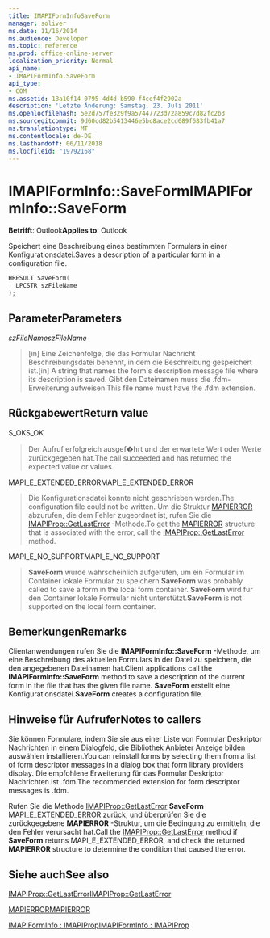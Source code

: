 ```yaml
---
title: IMAPIFormInfoSaveForm
manager: soliver
ms.date: 11/16/2014
ms.audience: Developer
ms.topic: reference
ms.prod: office-online-server
localization_priority: Normal
api_name:
- IMAPIFormInfo.SaveForm
api_type:
- COM
ms.assetid: 18a10f14-0795-4d4d-b590-f4cef4f2902a
description: 'Letzte Änderung: Samstag, 23. Juli 2011'
ms.openlocfilehash: 5e2d757fe329f9a57447723d72a859c7d82fc2b3
ms.sourcegitcommit: 9d60cd82b5413446e5bc8ace2cd689f683fb41a7
ms.translationtype: MT
ms.contentlocale: de-DE
ms.lasthandoff: 06/11/2018
ms.locfileid: "19792168"
---
```

# <a name="imapiforminfosaveform"></a><span data-ttu-id="be0c0-103">IMAPIFormInfo::SaveForm</span><span class="sxs-lookup"><span data-stu-id="be0c0-103">IMAPIFormInfo::SaveForm</span></span>

  
  
<span data-ttu-id="be0c0-104">**Betrifft**: Outlook</span><span class="sxs-lookup"><span data-stu-id="be0c0-104">**Applies to**: Outlook</span></span> 
  
<span data-ttu-id="be0c0-105">Speichert eine Beschreibung eines bestimmten Formulars in einer Konfigurationsdatei.</span><span class="sxs-lookup"><span data-stu-id="be0c0-105">Saves a description of a particular form in a configuration file.</span></span>
  
```cpp
HRESULT SaveForm(
  LPCSTR szFileName
);
```

## <a name="parameters"></a><span data-ttu-id="be0c0-106">Parameter</span><span class="sxs-lookup"><span data-stu-id="be0c0-106">Parameters</span></span>

 <span data-ttu-id="be0c0-107">_szFileName_</span><span class="sxs-lookup"><span data-stu-id="be0c0-107">_szFileName_</span></span>
  
> <span data-ttu-id="be0c0-108">[in] Eine Zeichenfolge, die das Formular Nachricht Beschreibungsdatei benennt, in dem die Beschreibung gespeichert ist.</span><span class="sxs-lookup"><span data-stu-id="be0c0-108">[in] A string that names the form's description message file where its description is saved.</span></span> <span data-ttu-id="be0c0-109">Gibt den Dateinamen muss die .fdm-Erweiterung aufweisen.</span><span class="sxs-lookup"><span data-stu-id="be0c0-109">This file name must have the .fdm extension.</span></span>
    
## <a name="return-value"></a><span data-ttu-id="be0c0-110">Rückgabewert</span><span class="sxs-lookup"><span data-stu-id="be0c0-110">Return value</span></span>

<span data-ttu-id="be0c0-111">S_OK</span><span class="sxs-lookup"><span data-stu-id="be0c0-111">S_OK</span></span> 
  
> <span data-ttu-id="be0c0-112">Der Aufruf erfolgreich ausgef�hrt und der erwartete Wert oder Werte zurückgegeben hat.</span><span class="sxs-lookup"><span data-stu-id="be0c0-112">The call succeeded and has returned the expected value or values.</span></span>
    
<span data-ttu-id="be0c0-113">MAPI_E_EXTENDED_ERROR</span><span class="sxs-lookup"><span data-stu-id="be0c0-113">MAPI_E_EXTENDED_ERROR</span></span> 
  
> <span data-ttu-id="be0c0-114">Die Konfigurationsdatei konnte nicht geschrieben werden.</span><span class="sxs-lookup"><span data-stu-id="be0c0-114">The configuration file could not be written.</span></span> <span data-ttu-id="be0c0-115">Um die Struktur [MAPIERROR](mapierror.md) abzurufen, die dem Fehler zugeordnet ist, rufen Sie die [IMAPIProp::GetLastError](imapiprop-getlasterror.md) -Methode.</span><span class="sxs-lookup"><span data-stu-id="be0c0-115">To get the [MAPIERROR](mapierror.md) structure that is associated with the error, call the [IMAPIProp::GetLastError](imapiprop-getlasterror.md) method.</span></span> 
    
<span data-ttu-id="be0c0-116">MAPI_E_NO_SUPPORT</span><span class="sxs-lookup"><span data-stu-id="be0c0-116">MAPI_E_NO_SUPPORT</span></span> 
  
> <span data-ttu-id="be0c0-117">**SaveForm** wurde wahrscheinlich aufgerufen, um ein Formular im Container lokale Formular zu speichern.</span><span class="sxs-lookup"><span data-stu-id="be0c0-117">**SaveForm** was probably called to save a form in the local form container.</span></span> <span data-ttu-id="be0c0-118">**SaveForm** wird für den Container lokale Formular nicht unterstützt.</span><span class="sxs-lookup"><span data-stu-id="be0c0-118">**SaveForm** is not supported on the local form container.</span></span> 
    
## <a name="remarks"></a><span data-ttu-id="be0c0-119">Bemerkungen</span><span class="sxs-lookup"><span data-stu-id="be0c0-119">Remarks</span></span>

<span data-ttu-id="be0c0-120">Clientanwendungen rufen Sie die **IMAPIFormInfo::SaveForm** -Methode, um eine Beschreibung des aktuellen Formulars in der Datei zu speichern, die den angegebenen Dateinamen hat.</span><span class="sxs-lookup"><span data-stu-id="be0c0-120">Client applications call the **IMAPIFormInfo::SaveForm** method to save a description of the current form in the file that has the given file name.</span></span> <span data-ttu-id="be0c0-121">**SaveForm** erstellt eine Konfigurationsdatei.</span><span class="sxs-lookup"><span data-stu-id="be0c0-121">**SaveForm** creates a configuration file.</span></span> 
  
## <a name="notes-to-callers"></a><span data-ttu-id="be0c0-122">Hinweise für Aufrufer</span><span class="sxs-lookup"><span data-stu-id="be0c0-122">Notes to callers</span></span>

<span data-ttu-id="be0c0-123">Sie können Formulare, indem Sie sie aus einer Liste von Formular Deskriptor Nachrichten in einem Dialogfeld, die Bibliothek Anbieter Anzeige bilden auswählen installieren.</span><span class="sxs-lookup"><span data-stu-id="be0c0-123">You can reinstall forms by selecting them from a list of form descriptor messages in a dialog box that form library providers display.</span></span> <span data-ttu-id="be0c0-124">Die empfohlene Erweiterung für das Formular Deskriptor Nachrichten ist .fdm.</span><span class="sxs-lookup"><span data-stu-id="be0c0-124">The recommended extension for form descriptor messages is .fdm.</span></span>
  
<span data-ttu-id="be0c0-125">Rufen Sie die Methode [IMAPIProp::GetLastError](imapiprop-getlasterror.md) **SaveForm** MAPI_E_EXTENDED_ERROR zurück, und überprüfen Sie die zurückgegebene **MAPIERROR** -Struktur, um die Bedingung zu ermitteln, die den Fehler verursacht hat.</span><span class="sxs-lookup"><span data-stu-id="be0c0-125">Call the [IMAPIProp::GetLastError](imapiprop-getlasterror.md) method if **SaveForm** returns MAPI_E_EXTENDED_ERROR, and check the returned **MAPIERROR** structure to determine the condition that caused the error.</span></span> 
  
## <a name="see-also"></a><span data-ttu-id="be0c0-126">Siehe auch</span><span class="sxs-lookup"><span data-stu-id="be0c0-126">See also</span></span>



[<span data-ttu-id="be0c0-127">IMAPIProp::GetLastError</span><span class="sxs-lookup"><span data-stu-id="be0c0-127">IMAPIProp::GetLastError</span></span>](imapiprop-getlasterror.md)
  
[<span data-ttu-id="be0c0-128">MAPIERROR</span><span class="sxs-lookup"><span data-stu-id="be0c0-128">MAPIERROR</span></span>](mapierror.md)
  
[<span data-ttu-id="be0c0-129">IMAPIFormInfo : IMAPIProp</span><span class="sxs-lookup"><span data-stu-id="be0c0-129">IMAPIFormInfo : IMAPIProp</span></span>](imapiforminfoimapiprop.md)

